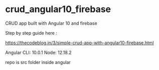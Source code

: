 # crud_angular10_firebase
CRUD app built with Angular 10 and firebase

Step by step guide here :

https://thecodeblog.in/3/simple-crud-app-with-angular10-firebase.html

Angular CLI: 10.0.1
Node: 12.18.2

repo is src folder inside angular 
